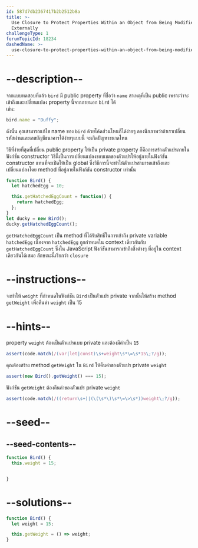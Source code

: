 ```yaml
---
id: 587d7db2367417b2b2512b8a
title: >-
  Use Closure to Protect Properties Within an Object from Being Modified
  Externally
challengeType: 1
forumTopicId: 18234
dashedName: >-
  use-closure-to-protect-properties-within-an-object-from-being-modified-externally
---
```


# --description--

จากแบบทดสอบที่แล้ว `bird` มี public property ที่ชื่อว่า `name` สาเหตุที่เป็น public เพราะว่าจะเข้าถึงและเปลี่ยนแปลง property นี้จากภายนอก `bird` ได้  
เช่น:

```js
bird.name = "Duffy";
```

ดังนั้น คุณสามารถแก้ไข name ของ `bird` ด้วยโค้ดส่วนไหนก็ได้ง่ายๆ 
ลองนึกภาพว่าถ้าเราเปลี่ยนรหัสผ่านและเลขบัญชีธนาคารได้ง่ายๆแบบนี้ จะเกิดปัญหาขนาดไหน

วิธีที่ง่ายที่สุดที่เปลี่ยน public property ให้เป็น private property ก็คือการสร้างตัวแปรภายในฟังก์ชัน constructor วิธีนี้เป็นการเปลี่ยนแปลงขอบเขตของตัวแปรให้อยู่ภายในฟังก์ชัน constructor แทนที่จะเปิดให้เป็น global ซึ่งวิธีการนี้จะทำให้ตัวแปรสามารถเข้าถึงและเปลี่ยนแปลงโดย method ที่อยู่ภายในฟังก์ชัน constructor เท่านั้น

```js
function Bird() {
  let hatchedEgg = 10;

  this.getHatchedEggCount = function() { 
    return hatchedEgg;
  };
}
let ducky = new Bird();
ducky.getHatchedEggCount();
```

`getHatchedEggCount` เป็น method ที่ได้รับสิทธิ์ในการเข้าถึง private variable `hatchedEgg` เนื่องจาก `hatchedEgg` ถูกกำหนดใน context เดียวกันกับ `getHatchedEggCount` ซึ่งใน JavaScript ฟังก์ชันสามารถเข้าถึงสิ่งต่างๆ ที่อยู่ใน context เดียวกันได้เสมอ ลักษณะนี้เรียกว่า `closure`

# --instructions--

จงทำให้ `weight` ที่กำหนดในฟังก์ชัน `Bird` เป็นตัวแปร private จากนั้นให้สร้าง method `getWeight` เพื่อคืนค่า `weight` เป็น 15

# --hints--

property `weight` ต้องเป็นตัวแปรแบบ private และต้องมีค่าเป็น `15`

```js
assert(code.match(/(var|let|const)\s+weight\s*\=\s*15\;?/g));
```

คุณต้องสร้าง method `getWeight` ใน `Bird` ให้คืนค่าของตัวแปร private `weight`

```js
assert(new Bird().getWeight() === 15);
```

ฟังก์ชัน `getWeight` ต้องคืนค่าของตัวแปร private `weight`

```js
assert(code.match(/((return\s+)|(\(\s*\)\s*\=\>\s*))weight\;?/g));
```

# --seed--

## --seed-contents--

```js
function Bird() {
  this.weight = 15;


}
```

# --solutions--

```js
function Bird() {
  let weight = 15;

  this.getWeight = () => weight;
}
```
